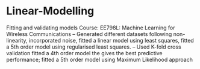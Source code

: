 # Linear-Modelling
Fitting and validating models
Course: EE798L: Machine Learning for Wireless Communications
– Generated different datasets following non-linearity, incorporated noise, fitted a linear model using least squares, fitted
a 5th order model using regularised least squares.
– Used K-fold cross validation fitted a 4th order model the gives the best predictive performance; fitted a 5th order model
using Maximum Likelihood approach
